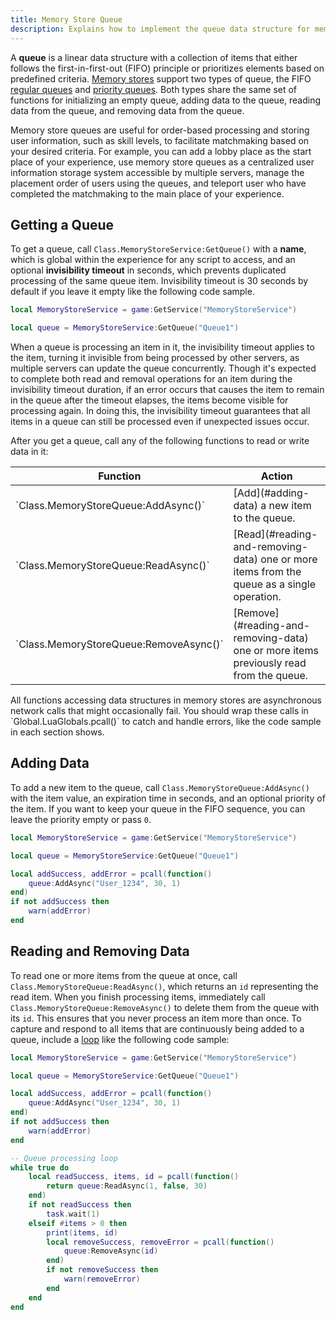 ```yaml
---
title: Memory Store Queue
description: Explains how to implement the queue data structure for memory stores.
---
```


A **queue** is a linear data structure with a collection of items that either follows the first-in-first-out (FIFO) principle or prioritizes elements based on predefined criteria. [Memory stores](../../cloud-services/memory-stores/index.md) support two types of queue, the FIFO [regular queues](../../luau/queues.md#regular-queues) and [priority queues](../../luau/queues.md#priority-queues). Both types share the same set of functions for initializing an empty queue, adding data to the queue, reading data from the queue, and removing data from the queue.

Memory store queues are useful for order-based processing and storing user information, such as skill levels, to facilitate matchmaking based on your desired criteria. For example, you can add a lobby place as the start place of your experience, use memory store queues as a centralized user information storage system accessible by multiple servers, manage the placement order of users using the queues, and teleport user who have completed the matchmaking to the main place of your experience.

## Getting a Queue

To get a queue, call `Class.MemoryStoreService:GetQueue()` with a **name**, which is global within the experience for any script to access, and an optional **invisibility timeout** in seconds, which prevents duplicated processing of the same queue item. Invisibility timeout is 30 seconds by default if you leave it empty like the following code sample.

```lua title='Getting an Empty Queue'
local MemoryStoreService = game:GetService("MemoryStoreService")

local queue = MemoryStoreService:GetQueue("Queue1")
```

When a queue is processing an item in it, the invisibility timeout applies to the item, turning it invisible from being processed by other servers, as multiple servers can update the queue concurrently. Though it's expected to complete both read and removal operations for an item during the invisibility timeout duration, if an error occurs that causes the item to remain in the queue after the timeout elapses, the items become visible for processing again. In doing this, the invisibility timeout guarantees that all items in a queue can still be processed even if unexpected issues occur.

After you get a queue, call any of the following functions to read or write data in it:

<table>
<thead>
  <tr>
    <th>Function</th>
    <th>Action</th>
  </tr>
</thead>
<tbody>
  <tr>
    <td>`Class.MemoryStoreQueue:AddAsync()`</td>
    <td>[Add](#adding-data) a new item to the queue.</td>
  </tr>
  <tr>
    <td>`Class.MemoryStoreQueue:ReadAsync()`</td>
    <td>[Read](#reading-and-removing-data) one or more items from the queue as a single operation.</td>
  </tr>
  <tr>
    <td>`Class.MemoryStoreQueue:RemoveAsync()`</td>
    <td>[Remove](#reading-and-removing-data) one or more items previously read from the queue.</td>
  </tr>
</tbody>
</table>

<Alert severity="warning">
All functions accessing data structures in memory stores are asynchronous network calls that might occasionally fail. You should wrap these calls in `Global.LuaGlobals.pcall()` to catch and handle errors, like the code sample in each section shows.
</Alert>

## Adding Data

To add a new item to the queue, call `Class.MemoryStoreQueue:AddAsync()` with the item value, an expiration time in seconds, and an optional priority of the item. If you want to keep your queue in the FIFO sequence, you can leave the priority empty or pass `0`.

```lua title='Adding Data to a Queue'
local MemoryStoreService = game:GetService("MemoryStoreService")

local queue = MemoryStoreService:GetQueue("Queue1")

local addSuccess, addError = pcall(function()
	queue:AddAsync("User_1234", 30, 1)
end)
if not addSuccess then
	warn(addError)
end
```

## Reading and Removing Data

To read one or more items from the queue at once, call `Class.MemoryStoreQueue:ReadAsync()`, which returns an `id` representing the read item. When you finish processing items, immediately call `Class.MemoryStoreQueue:RemoveAsync()` to delete them from the queue with its `id`. This ensures that you never process an item more than once. To capture and respond to all items that are continuously being added to a queue, include a [loop](../../luau/control-structures.md) like the following code sample:

```lua title='Reading and Removing Data from Queue with Loop'
local MemoryStoreService = game:GetService("MemoryStoreService")

local queue = MemoryStoreService:GetQueue("Queue1")

local addSuccess, addError = pcall(function()
	queue:AddAsync("User_1234", 30, 1)
end)
if not addSuccess then
	warn(addError)
end

-- Queue processing loop
while true do
	local readSuccess, items, id = pcall(function()
		return queue:ReadAsync(1, false, 30)
	end)
	if not readSuccess then
		task.wait(1)
	elseif #items > 0 then
		print(items, id)
		local removeSuccess, removeError = pcall(function()
			queue:RemoveAsync(id)
		end)
		if not removeSuccess then
			warn(removeError)
		end
	end
end
```
